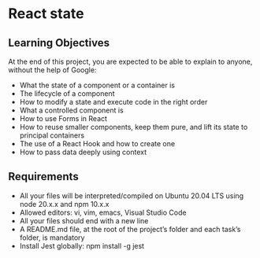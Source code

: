 # React state

## Learning Objectives

At the end of this project, you are expected to be able to explain to anyone, without the help of Google:

- What the state of a component or a container is
- The lifecycle of a component
- How to modify a state and execute code in the right order
- What a controlled component is
- How to use Forms in React
- How to reuse smaller components, keep them pure, and lift its state to principal containers
- The use of a React Hook and how to create one
- How to pass data deeply using context

## Requirements

- All your files will be interpreted/compiled on Ubuntu 20.04 LTS using node 20.x.x and npm 10.x.x
- Allowed editors: vi, vim, emacs, Visual Studio Code
- All your files should end with a new line
- A README.md file, at the root of the project’s folder and each task’s folder, is mandatory
- Install Jest globally: npm install -g jest
